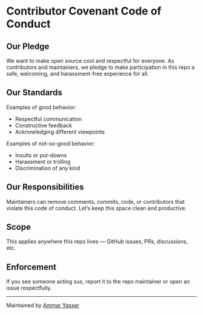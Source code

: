 # Contributor Covenant Code of Conduct

## Our Pledge

We want to make open source cool and respectful for everyone. As contributors and maintainers, we pledge to make participation in this repo a safe, welcoming, and harassment-free experience for all.

## Our Standards

Examples of good behavior:
- Respectful communication
- Constructive feedback
- Acknowledging different viewpoints

Examples of not-so-good behavior:
- Insults or put-downs
- Harassment or trolling
- Discrimination of any kind

## Our Responsibilities

Maintainers can remove comments, commits, code, or contributors that violate this code of conduct. Let’s keep this space clean and productive.

## Scope

This applies anywhere this repo lives — GitHub issues, PRs, discussions, etc.

## Enforcement

If you see someone acting sus, report it to the repo maintainer or open an issue respectfully.

---

Maintained by [Ammar Yasser](https://github.com/AmmarYasserAI-2)
